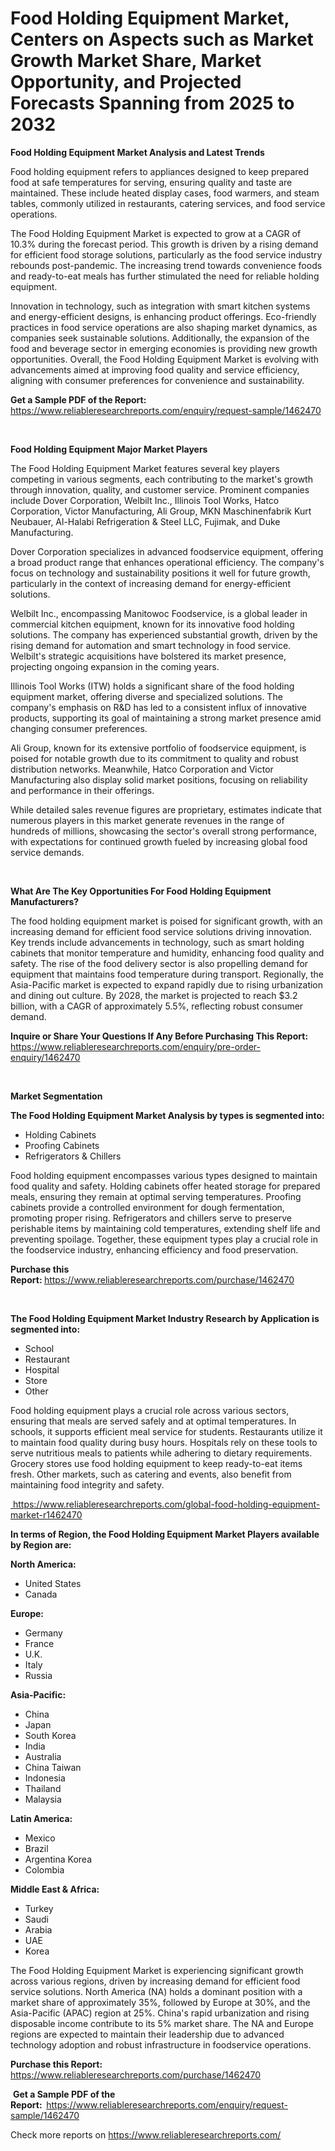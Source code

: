 <p><h1>Food Holding Equipment Market, Centers on Aspects such as Market Growth Market Share, Market Opportunity, and Projected Forecasts Spanning from 2025 to 2032</h1></p><p><strong>Food Holding Equipment Market Analysis and Latest Trends</strong></p>
<p><p>Food holding equipment refers to appliances designed to keep prepared food at safe temperatures for serving, ensuring quality and taste are maintained. These include heated display cases, food warmers, and steam tables, commonly utilized in restaurants, catering services, and food service operations.</p><p>The Food Holding Equipment Market is expected to grow at a CAGR of 10.3% during the forecast period. This growth is driven by a rising demand for efficient food storage solutions, particularly as the food service industry rebounds post-pandemic. The increasing trend towards convenience foods and ready-to-eat meals has further stimulated the need for reliable holding equipment. </p><p>Innovation in technology, such as integration with smart kitchen systems and energy-efficient designs, is enhancing product offerings. Eco-friendly practices in food service operations are also shaping market dynamics, as companies seek sustainable solutions. Additionally, the expansion of the food and beverage sector in emerging economies is providing new growth opportunities. Overall, the Food Holding Equipment Market is evolving with advancements aimed at improving food quality and service efficiency, aligning with consumer preferences for convenience and sustainability.</p></p>
<p><strong>Get a Sample PDF of the Report:&nbsp;</strong> <a href="https://www.reliableresearchreports.com/enquiry/request-sample/1462470?utm_campaign=2286&utm_medium=2&utm_source=Github&utm_content=ia&utm_term=09042025&utm_id=food-holding-equipment">https://www.reliableresearchreports.com/enquiry/request-sample/1462470</a></p>
<p>&nbsp;</p>
<p><strong>Food Holding Equipment Major Market Players</strong></p>
<p><p>The Food Holding Equipment Market features several key players competing in various segments, each contributing to the market's growth through innovation, quality, and customer service. Prominent companies include Dover Corporation, Welbilt Inc., Illinois Tool Works, Hatco Corporation, Victor Manufacturing, Ali Group, MKN Maschinenfabrik Kurt Neubauer, Al-Halabi Refrigeration & Steel LLC, Fujimak, and Duke Manufacturing.</p><p>Dover Corporation specializes in advanced foodservice equipment, offering a broad product range that enhances operational efficiency. The company's focus on technology and sustainability positions it well for future growth, particularly in the context of increasing demand for energy-efficient solutions.</p><p>Welbilt Inc., encompassing Manitowoc Foodservice, is a global leader in commercial kitchen equipment, known for its innovative food holding solutions. The company has experienced substantial growth, driven by the rising demand for automation and smart technology in food service. Welbilt's strategic acquisitions have bolstered its market presence, projecting ongoing expansion in the coming years.</p><p>Illinois Tool Works (ITW) holds a significant share of the food holding equipment market, offering diverse and specialized solutions. The company's emphasis on R&D has led to a consistent influx of innovative products, supporting its goal of maintaining a strong market presence amid changing consumer preferences.</p><p>Ali Group, known for its extensive portfolio of foodservice equipment, is poised for notable growth due to its commitment to quality and robust distribution networks. Meanwhile, Hatco Corporation and Victor Manufacturing also display solid market positions, focusing on reliability and performance in their offerings.</p><p>While detailed sales revenue figures are proprietary, estimates indicate that numerous players in this market generate revenues in the range of hundreds of millions, showcasing the sector's overall strong performance, with expectations for continued growth fueled by increasing global food service demands.</p></p>
<p>&nbsp;</p>
<p><strong>What Are The Key Opportunities For Food Holding Equipment Manufacturers?</strong></p>
<p><p>The food holding equipment market is poised for significant growth, with an increasing demand for efficient food service solutions driving innovation. Key trends include advancements in technology, such as smart holding cabinets that monitor temperature and humidity, enhancing food quality and safety. The rise of the food delivery sector is also propelling demand for equipment that maintains food temperature during transport. Regionally, the Asia-Pacific market is expected to expand rapidly due to rising urbanization and dining out culture. By 2028, the market is projected to reach $3.2 billion, with a CAGR of approximately 5.5%, reflecting robust consumer demand.</p></p>
<p><strong>Inquire or Share Your Questions If Any Before Purchasing This Report:</strong> <a href="https://www.reliableresearchreports.com/enquiry/pre-order-enquiry/1462470?utm_campaign=2286&utm_medium=2&utm_source=Github&utm_content=ia&utm_term=09042025&utm_id=food-holding-equipment">https://www.reliableresearchreports.com/enquiry/pre-order-enquiry/1462470</a></p>
<p>&nbsp;</p>
<p><strong>Market Segmentation</strong></p>
<p><strong>The Food Holding Equipment Market Analysis by types is segmented into:</strong></p>
<p><ul><li>Holding Cabinets</li><li>Proofing Cabinets</li><li>Refrigerators & Chillers</li></ul></p>
<p><p>Food holding equipment encompasses various types designed to maintain food quality and safety. Holding cabinets offer heated storage for prepared meals, ensuring they remain at optimal serving temperatures. Proofing cabinets provide a controlled environment for dough fermentation, promoting proper rising. Refrigerators and chillers serve to preserve perishable items by maintaining cold temperatures, extending shelf life and preventing spoilage. Together, these equipment types play a crucial role in the foodservice industry, enhancing efficiency and food preservation.</p></p>
<p><strong>Purchase this Report:&nbsp;</strong><a href="https://www.reliableresearchreports.com/purchase/1462470?utm_campaign=2286&utm_medium=2&utm_source=Github&utm_content=ia&utm_term=09042025&utm_id=food-holding-equipment">https://www.reliableresearchreports.com/purchase/1462470</a></p>
<p>&nbsp;</p>
<p><strong>The Food Holding Equipment Market Industry Research by Application is segmented into:</strong></p>
<p><ul><li>School</li><li>Restaurant</li><li>Hospital</li><li>Store</li><li>Other</li></ul></p>
<p><p>Food holding equipment plays a crucial role across various sectors, ensuring that meals are served safely and at optimal temperatures. In schools, it supports efficient meal service for students. Restaurants utilize it to maintain food quality during busy hours. Hospitals rely on these tools to serve nutritious meals to patients while adhering to dietary requirements. Grocery stores use food holding equipment to keep ready-to-eat items fresh. Other markets, such as catering and events, also benefit from maintaining food integrity and safety.</p></p>
<p><a href="https://www.reliableresearchreports.com/global-food-holding-equipment-market-r1462470?utm_campaign=2286&utm_medium=2&utm_source=Github&utm_content=ia&utm_term=09042025&utm_id=food-holding-equipment">&nbsp;https://www.reliableresearchreports.com/global-food-holding-equipment-market-r1462470</a></p>
<p><strong>In terms of Region, the Food Holding Equipment Market Players available by Region are:</strong></p>
<p>
    <p> <strong> North America: </strong>
        <ul>
            <li>United States</li>
            <li>Canada</li>
        </ul>
        </p> 
    <p> <strong> Europe: </strong>
        <ul>
            <li>Germany</li>
            <li>France</li>
            <li>U.K.</li>
            <li>Italy</li>
            <li>Russia</li>
        </ul>
        </p> 
    <p> <strong> Asia-Pacific: </strong>
        <ul>
            <li>China</li>
            <li>Japan</li>
            <li>South Korea</li>
            <li>India</li>
            <li>Australia</li>
            <li>China Taiwan</li>
            <li>Indonesia</li>
            <li>Thailand</li>
            <li>Malaysia</li>
        </ul>
        </p> 
    <p> <strong> Latin America: </strong>
        <ul>
            <li>Mexico</li>
            <li>Brazil</li>
            <li>Argentina Korea</li>
            <li>Colombia</li>
        </ul>
        </p> 
    <p> <strong> Middle East & Africa: </strong>
        <ul>
            <li>Turkey</li>
            <li>Saudi</li>
            <li>Arabia</li>
            <li>UAE</li>
            <li>Korea</li>
        </ul>
    </p>
    </p>
<p><p>The Food Holding Equipment Market is experiencing significant growth across various regions, driven by increasing demand for efficient food service solutions. North America (NA) holds a dominant position with a market share of approximately 35%, followed by Europe at 30%, and the Asia-Pacific (APAC) region at 25%. China's rapid urbanization and rising disposable income contribute to its 5% market share. The NA and Europe regions are expected to maintain their leadership due to advanced technology adoption and robust infrastructure in foodservice operations.</p></p>
<p><strong>Purchase this Report: </strong><a href="https://www.reliableresearchreports.com/purchase/1462470?utm_campaign=2286&utm_medium=2&utm_source=Github&utm_content=ia&utm_term=09042025&utm_id=food-holding-equipment">https://www.reliableresearchreports.com/purchase/1462470</a></p>
<p>&nbsp;<strong>Get a Sample PDF of the Report:&nbsp;&nbsp;</strong><a href="https://www.reliableresearchreports.com/enquiry/request-sample/1462470?utm_campaign=2286&utm_medium=2&utm_source=Github&utm_content=ia&utm_term=09042025&utm_id=food-holding-equipment">https://www.reliableresearchreports.com/enquiry/request-sample/1462470</a></p>
<p><strong></strong></p>
<p>Check more reports on <a href="https://www.reliableresearchreports.com/?utm_campaign=2286&utm_medium=2&utm_source=Github&utm_content=ia&utm_term=09042025&utm_id=food-holding-equipment">https://www.reliableresearchreports.com/</a></p>